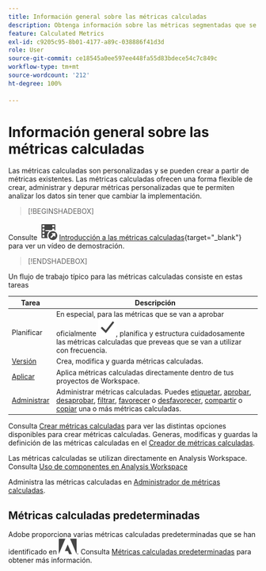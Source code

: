 ```yaml
---
title: Información general sobre las métricas calculadas
description: Obtenga información sobre las métricas segmentadas que se derivan del tiempo de ejecución del informe.
feature: Calculated Metrics
exl-id: c9205c95-8b01-4177-a89c-038886f41d3d
role: User
source-git-commit: ce18545a0ee597ee448fa55d83bdece54c7c849c
workflow-type: tm+mt
source-wordcount: '212'
ht-degree: 100%

---
```


# Información general sobre las métricas calculadas

Las métricas calculadas son personalizadas y se pueden crear a partir de métricas existentes. Las métricas calculadas ofrecen una forma flexible de crear, administrar y depurar métricas personalizadas que te permiten analizar los datos sin tener que cambiar la implementación.



>[!BEGINSHADEBOX]

Consulte ![VideoCheckedOut](/help/assets/icons/VideoCheckedOut.svg) [Introducción a las métricas calculadas](https://video.tv.adobe.com/v/31787/?quality=12&learn=on){target="_blank"} para ver un vídeo de demostración.

>[!ENDSHADEBOX]

Un flujo de trabajo típico para las métricas calculadas consiste en estas tareas

| Tarea | Descripción |
| --- | --- |
| Planificar | En especial, para las métricas que se van a aprobar oficialmente ![Marca de verificación](/help/assets/icons/Checkmark.svg), planifica y estructura cuidadosamente las métricas calculadas que preveas que se van a utilizar con frecuencia. |
| [Versión](/help/components/calc-metrics/cm-workflow/cm-build-metrics.md) | Crea, modifica y guarda métricas calculadas. |
| [Aplicar](/help/components/use-components-in-workspace.md) | Aplica métricas calculadas directamente dentro de tus proyectos de Workspace. |
| [Administrar](/help/components/calc-metrics/cm-workflow/cm-manager.md) | Administrar métricas calculadas. Puedes [etiquetar](/help/components/calc-metrics/cm-workflow/cm-tagging.md), [aprobar](/help/components/calc-metrics/cm-workflow/cm-approving.md), [desaprobar](/help/components/calc-metrics/cm-workflow/cm-approving.md), [filtrar](/help/components/calc-metrics/cm-workflow/cm-filter.md), [favorecer](/help/components/calc-metrics/cm-workflow/cm-favorite.md) o [desfavorecer](/help/components/calc-metrics/cm-workflow/cm-favorite.md), [compartir](/help/components/calc-metrics/cm-workflow/cm-sharing.md) o [copiar](/help/components/calc-metrics/cm-workflow/cm-copy.md) una o más métricas calculadas. |

Consulta [Crear métricas calculadas](/help/components/calc-metrics/cm-workflow/cm-workflow.md) para ver las distintas opciones disponibles para crear métricas calculadas. Generas, modificas y guardas la definición de las métricas calculadas en el [Creador de métricas calculadas](cm-workflow/cm-build-metrics.md).

Las métricas calculadas se utilizan directamente en Analysis Workspace. Consulta [Uso de componentes en Analysis Workspace](/help/components/use-components-in-workspace.md)

Administra las métricas calculadas en [Administrador de métricas calculadas](cm-workflow/cm-manager.md).

## Métricas calculadas predeterminadas

Adobe proporciona varias métricas calculadas predeterminadas que se han identificado en ![AdobeLogoSmall](/help/assets/icons/AdobeLogoSmall.svg). Consulta [Métricas calculadas predeterminadas](/help/components/calc-metrics/default-calcmetrics.md) para obtener más información.
